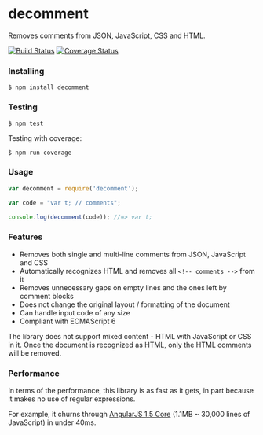 decomment
===========

Removes comments from JSON, JavaScript, CSS and HTML.

[![Build Status](https://travis-ci.org/vitaly-t/decomment.svg?branch=master)](https://travis-ci.org/vitaly-t/decomment)
[![Coverage Status](https://coveralls.io/repos/vitaly-t/decomment/badge.svg?branch=master)](https://coveralls.io/r/vitaly-t/decomment?branch=master)

### Installing

```
$ npm install decomment
```

### Testing

```
$ npm test
```

Testing with coverage:
```
$ npm run coverage
```

### Usage

```js
var decomment = require('decomment');

var code = "var t; // comments";

console.log(decomment(code)); //=> var t;
```

### Features

* Removes both single and multi-line comments from JSON, JavaScript and CSS
* Automatically recognizes HTML and removes all `<!-- comments -->` from it
* Removes unnecessary gaps on empty lines and the ones left by comment blocks
* Does not change the original layout / formatting of the document
* Can handle input code of any size
* Compliant with ECMAScript 6

The library does not support mixed content - HTML with JavaScript or CSS in it.
Once the document is recognized as HTML, only the HTML comments will be removed.

### Performance

In terms of the performance, this library is as fast as it gets, in part because it makes no use of regular expressions.

For example, it churns through [AngularJS 1.5 Core](https://code.angularjs.org/1.5.0-rc.0/angular.js) (1.1MB ~ 30,000 lines of JavaScript) in under 40ms. 
